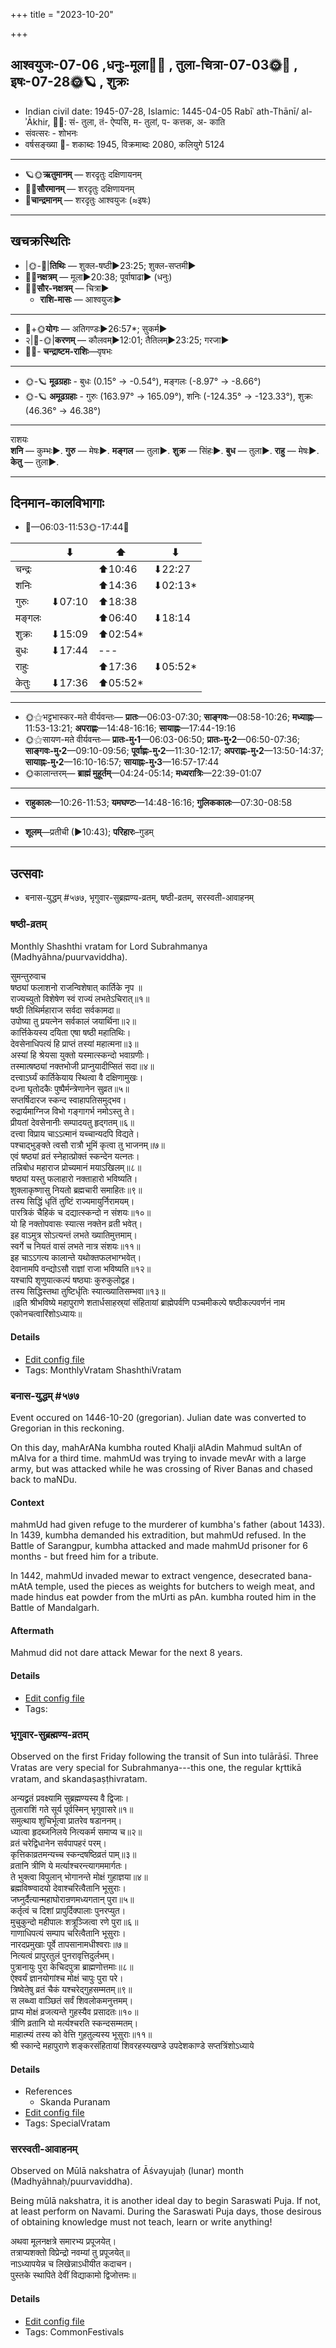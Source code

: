 +++
title = "2023-10-20"

+++
## आश्वयुजः-07-06  ,धनुः-मूला🌛🌌  ,  तुला-चित्रा-07-03🌞🌌  ,  इषः-07-28🌞🪐  , शुक्रः
- Indian civil date: 1945-07-28, Islamic: 1445-04-05 Rabīʿ ath-Thānī/ al-ʾĀkhir, 🌌🌞: सं- तुला, तं- ऐप्पसि, म- तुलां, प- कत्तक, अ- काति
- संवत्सरः - शोभनः
- वर्षसङ्ख्या 🌛- शकाब्दः 1945, विक्रमाब्दः 2080, कलियुगे 5124
___________________
- 🪐🌞**ऋतुमानम्** — शरदृतुः दक्षिणायनम्
- 🌌🌞**सौरमानम्** — शरदृतुः दक्षिणायनम्
- 🌛**चान्द्रमानम्** — शरदृतुः आश्वयुजः (≈इषः)
___________________


## खचक्रस्थितिः
- |🌞-🌛|**तिथिः** — शुक्ल-षष्ठी►23:25; शुक्ल-सप्तमी►  
- 🌌🌛**नक्षत्रम्** — मूला►20:38; पूर्वाषाढा► (धनुः)  
- 🌌🌞**सौर-नक्षत्रम्** — चित्रा►  
  - **राशि-मासः** — आश्वयुजः► 
___________________
- 🌛+🌞**योगः** — अतिगण्डः►26:57*; सुकर्म►  
- २|🌛-🌞|**करणम्** — कौलवम्►12:01; तैतिलम्►23:25; गरजा►  
- 🌌🌛- **चन्द्राष्टम-राशिः**—वृषभः  
___________________
- 🌞-🪐 **मूढग्रहाः** - बुधः (0.15° → -0.54°), मङ्गलः (-8.97° → -8.66°)
- 🌞-🪐 **अमूढग्रहाः** - गुरुः (163.97° → 165.09°), शनिः (-124.35° → -123.33°), शुक्रः (46.36° → 46.38°)
___________________
राशयः  
**शनि** — कुम्भः►. **गुरु** — मेषः►. **मङ्गल** — तुला►. **शुक्र** — सिंहः►. **बुध** — तुला►. **राहु** — मेषः►. **केतु** — तुला►. 
___________________


## दिनमान-कालविभागाः
- 🌅—06:03-11:53🌞-17:44🌇  

|      |⬇     |⬆     |⬇     |
|------|-----|-----|------|
|चन्द्रः|     |⬆10:46 |⬇22:27 |
|शनिः   |     |⬆14:36 |⬇02:13*|
|गुरुः  |⬇07:10 |⬆18:38 |     |
|मङ्गलः |     |⬆06:40 |⬇18:14 |
|शुक्रः |⬇15:09 |⬆02:54*|     |
|बुधः   |⬇17:44 |---|     |
|राहुः  |     |⬆17:36 |⬇05:52*|
|केतुः  |⬇17:36 |⬆05:52*|     |
___________________
- 🌞⚝भट्टभास्कर-मते वीर्यवन्तः— **प्रातः**—06:03-07:30; **साङ्गवः**—08:58-10:26; **मध्याह्नः**—11:53-13:21; **अपराह्णः**—14:48-16:16; **सायाह्नः**—17:44-19:16  
- 🌞⚝सायण-मते वीर्यवन्तः— **प्रातः-मु॰1**—06:03-06:50; **प्रातः-मु॰2**—06:50-07:36; **साङ्गवः-मु॰2**—09:10-09:56; **पूर्वाह्णः-मु॰2**—11:30-12:17; **अपराह्णः-मु॰2**—13:50-14:37; **सायाह्नः-मु॰2**—16:10-16:57; **सायाह्नः-मु॰3**—16:57-17:44  
- 🌞कालान्तरम्— **ब्राह्मं मुहूर्तम्**—04:24-05:14; **मध्यरात्रिः**—22:39-01:07  
___________________
- **राहुकालः**—10:26-11:53; **यमघण्टः**—14:48-16:16; **गुलिककालः**—07:30-08:58  
___________________
- **शूलम्**—प्रतीची (►10:43); **परिहारः**–गुडम्  
___________________

## उत्सवाः
- बनास-युद्धम् #५७७, भृगुवार-सुब्रह्मण्य-व्रतम्, षष्ठी-व्रतम्, सरस्वती-आवाहनम्
### षष्ठी-व्रतम्



Monthly Shashthi vratam for Lord Subrahmanya (Madhyāhna/puurvaviddha).

सुमन्तुरुवाच  
षष्ठ्यां फलाशनो राजन्विशेषात् कार्तिके नृप ॥  
राज्यच्युतो विशेषेण स्वं राज्यं लभतेऽचिरात्॥१॥  
षष्ठी तिथिर्महाराज सर्वदा सर्वकामदा॥  
उपोष्या तु प्रयत्नेन सर्वकालं जयार्थिना॥२॥  
कार्त्तिकेयस्य दयिता एषा षष्ठी महातिथिः।  
देवसेनाधिपत्यं हि प्राप्तं तस्यां महात्मना॥३॥  
अस्यां हि श्रेयसा युक्तो यस्मात्स्कन्दो भवाग्रणीः।  
तस्मात्षष्ठ्यां नक्तभोजी प्राप्नुयादीप्सितं सदा॥४॥  
दत्त्वाऽर्घ्यं कार्तिकेयाय स्थित्वा वै दक्षिणामुखः।  
दध्ना घृतोदकैः पुष्पैर्मन्त्रेणानेन सुव्रत॥५॥  
सप्तर्षिदारज स्कन्द स्वाहापतिसमुद्भव।  
रुद्रार्यमाग्निज विभो गङ्गागर्भ नमोऽस्तु ते।  
प्रीयतां देवसेनानीः सम्पादयतु हृद्गतम्॥६॥  
दत्त्वा विप्राय चाऽऽत्मानं यच्चान्यदपि विद्यते।  
पश्चाद्भुङ्क्ते त्वसौ रात्रौ भूमिं कृत्वा तु भाजनम्॥७॥  
एवं षष्ठ्यां व्रतं स्नेहात्प्रोक्तं स्कन्देन यत्नतः।  
तन्निबोध महाराज प्रोच्यमानं मयाऽखिलम्॥८॥  
षष्ठ्यां यस्तु फलाहारो नक्ताहारो भविष्यति।  
शुक्लाकृष्णासु नियतो ब्रह्मचारी समाहितः॥९॥  
तस्य सिद्धिं धृतिं तुष्टिं राज्यमायुर्निरामयम्।  
पारत्रिकं चैहिकं च दद्यात्स्कन्दो न संशयः॥१०॥  
यो हि नक्तोपवासः स्यात्स नक्तेन व्रती भवेत्।  
इह वाऽमुत्र सोऽत्यन्तं लभते ख्यातिमुत्तमाम्।  
स्वर्गे च नियतं वासं लभते नात्र संशयः॥११॥  
इह चाऽऽगत्य कालान्ते यथोक्तफलभाग्भवेत्।  
देवानामपि वन्द्योऽसौ राज्ञां राजा भविष्यति॥१२॥  
यश्चापि शृणुयात्कल्पं षष्ठ्याः कुरुकुलोद्वह।  
तस्य सिद्धिस्तथा तुष्टिर्धृतिः स्यात्ख्यातिसम्भवा॥१३॥  
॥इति श्रीभविष्ये महापुराणे शतार्धसाहस्र्यां संहितायां ब्राह्मेपर्वणि पञ्चमीकल्पे षष्ठीकल्पवर्णनं नाम एकोनचत्वारिंशोऽध्यायः॥



#### Details
- [Edit config file](https://github.com/jyotisham/adyatithi/blob/master/devatA/kaumAra/description_only/SaSThI-vratam.toml)
- Tags: MonthlyVratam ShashthiVratam


### बनास-युद्धम् #५७७

Event occured on 1446-10-20 (gregorian). Julian date was converted to Gregorian in this reckoning. 

On this day, mahArANa kumbha routed Khalji alAdin Mahmud sultAn of mAlva for a third time. mahmUd was trying to invade mevAr with a large army, but was attacked while he was crossing of River Banas and chased back to maNDu.

#### Context
mahmUd had given refuge to the murderer of kumbha's father (about 1433). In 1439, kumbha demanded his extradition, but mahmUd refused. In the Battle of Sarangpur, kumbha attacked and made mahmUd prisoner for 6 months - but freed him for a tribute. 

In 1442, mahmUd invaded mewar to extract vengence, desecrated bana-mAtA temple, used the pieces as weights for butchers to weigh meat, and made hindus eat powder from the mUrti as pAn. kumbha routed him in the Battle of Mandalgarh.

#### Aftermath
Mahmud did not dare attack Mewar for the next 8 years.

#### Details
- [Edit config file](https://github.com/jyotisham/adyatithi/blob/master/mahApuruSha/xatra-later/julian/day/10/11/banAsa-yuddham.toml)
- Tags: 


### भृगुवार-सुब्रह्मण्य-व्रतम्



Observed on the first Friday following the transit of Sun into tulārāśī. Three Vratas are very special for Subrahmanya---this one, the regular kr̥ttikā vratam, and skandaṣaṣṭhivratam.

अन्यद्व्रतं प्रवक्ष्यामि सुब्रह्मण्यस्य वै द्विजाः।  
तुलाराशिं गते सूर्य पूर्वस्मिन् भृगुवासरे॥१॥  
समुत्थाय शुचिर्भूत्वा प्रातरेव षडाननम्।  
ध्यात्वा हृदब्जनिलये नित्यकर्म समाप्य च॥२॥  
व्रतं चरेद्विधानेन सर्वपापहरं परम्।  
कृत्तिकाव्रतमन्यच्च स्कन्दषष्ठिव्रतं पाम्॥३॥  
व्रतानि त्रीणि ये मर्त्याश्चरन्त्यागममार्गतः।  
ते भुक्त्वा विपुलान् भोगानन्ते मोक्षं गुहाज्ञया॥४॥  
ब्रह्मविष्ण्वादयो देवाश्चरित्वैतानि भूसुराः।  
जघ्नुर्दैत्यान्महाघोरान्रणमध्यगतान् पुरा॥५॥  
कर्तृत्वं च दिशां प्रापुर्दिक्पालाः पुनरप्युत।  
मुचुकुन्दो महीपालः शत्रूञ्जित्वा रणे पुरा॥६॥  
गाणाधिपत्यं सम्पाप चरित्वैतानि भूसुराः।  
नारदप्रमुखाः पूर्वे तापसानामधीश्वराः॥७॥  
नित्यत्वं प्रापुरतुलं पुनरावृत्तिदुर्लभम्।  
पुत्रानायुः पुरा केचिदपुत्रा ब्राह्मणोत्तमाः॥८॥  
ऐश्वर्यं ज्ञानयोगांश्च मोक्षं चापुः पुरा परे।  
त्रिष्वेतेषु व्रतं चैकं यश्चरेद्गुहसम्मतम्॥९॥  
स लब्ध्वा वाञ्छितं सर्वं शिवलोकमनुत्तमम्।  
प्राप्य मोक्षं व्रजत्यन्ते गुहस्यैव प्रसादतः॥१०॥  
त्रीणि व्रतानि यो मर्त्यश्चरति स्कन्दसम्मतम्।  
माहात्म्यं तस्य को वेत्ति गुहतुल्यस्य भूसुराः॥११॥   
श्री स्कान्दे महापुराणे शङ्करसंहितायां शिवरहस्यखण्डे उपदेशकाण्डे सप्तत्रिंशोऽध्याये



#### Details
- References
  - Skanda Puranam
- [Edit config file](https://github.com/jyotisham/adyatithi/blob/master/devatA/kaumAra/description_only/bhRguvAra-subrahmaNya-vratam.toml)
- Tags: SpecialVratam


### सरस्वती-आवाहनम्

Observed on Mūlā nakshatra of Āśvayujaḥ (lunar) month (Madhyāhnaḥ/puurvaviddha). 

Being mūlā nakshatra, it is another ideal day to begin Saraswati Puja. If not, at least perform on Navami. During the Saraswati Puja days, those desirous of obtaining knowledge must not teach, learn or write anything!

अथवा  मूलनक्षत्रे  समारभ्य  प्रपूजयेत्।  
तत्राप्यशक्तो  विप्रेन्द्रो  नवम्यां  तु  प्रपूजयेत्॥  
नाऽध्यापयेन्न  च  लिखेन्नाऽधीयीत  कदाचन।  
पुस्तके  स्थापिते  देवीं  विद्याकामो  द्विजोत्तमः॥



#### Details
- [Edit config file](https://github.com/jyotisham/adyatithi/blob/master/devatA/shakti/lunar_month/nakshatra/07/19/sarasvatI-AvAhanam.toml)
- Tags: CommonFestivals


